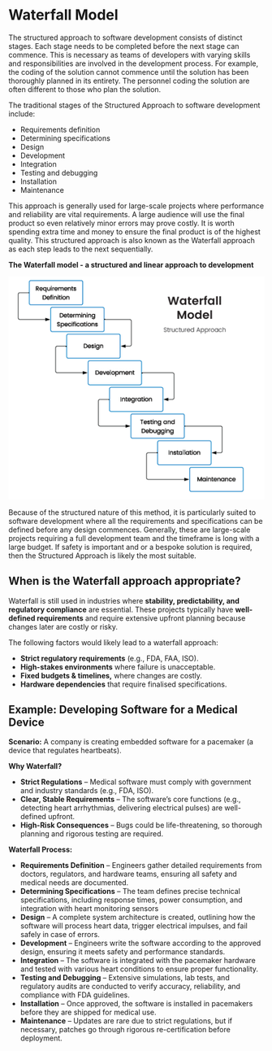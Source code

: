 # **Waterfall Model**

The structured approach to software development consists of distinct stages. Each stage needs to be completed before the next stage can commence. This is necessary as teams of developers with varying skills and responsibilities are involved in the development process. For example, the coding of the solution cannot commence until the solution has been thoroughly planned in its entirety. The personnel coding the solution are often different to those who plan the solution. 

The traditional stages of the Structured Approach to software development include: 

- Requirements definition
- Determining specifications 
- Design 
- Development 
- Integration 
- Testing and debugging
- Installation 
- Maintenance

This approach is generally used for large-scale projects where performance and reliability are vital requirements. A large audience will use the final product so even relatively minor errors may prove costly. It is worth spending extra time and money to ensure the final product is of the highest quality. This structured approach is also known as the Waterfall approach as each step leads to the next sequentially.

**The Waterfall model - a structured and linear approach to development**

![Waterfall Model](/Tier%207%20-%20Software%20Engineering/Unit%201%20-%20Python%20Essentials/Software%20Development%20and%20Management/Approaches%20to%20Software%20Development/Waterfall%20Model/waterfall.png)

Because of the structured nature of this method, it is particularly suited to software development where all the requirements and specifications can be defined before any design commences. Generally, these are large-scale projects requiring a full development team and the timeframe is long with a large budget. If safety is important and or a bespoke solution is required, then the Structured Approach is likely the most suitable.

## **When is the Waterfall approach appropriate?**
Waterfall is still used in industries where **stability, predictability, and regulatory compliance** are essential. These projects typically have **well-defined requirements** and require extensive upfront planning because changes later are costly or risky.

The following factors would likely lead to a waterfall approach:
- **Strict regulatory requirements** (e.g., FDA, FAA, ISO).
- **High-stakes environments** where failure is unacceptable.
- **Fixed budgets & timelines,** where changes are costly.
- **Hardware dependencies** that require finalised specifications.

## **Example: Developing Software for a Medical Device**
**Scenario:** A company is creating embedded software for a pacemaker (a device that regulates heartbeats).

**Why Waterfall?**

- **Strict Regulations** – Medical software must comply with government and industry standards (e.g., FDA, ISO).
- **Clear, Stable Requirements** – The software’s core functions (e.g., detecting heart arrhythmias, delivering electrical pulses) are well-defined upfront.
- **High-Risk Consequences** – Bugs could be life-threatening, so thorough planning and rigorous testing are required.

**Waterfall Process:**

- **Requirements Definition** – Engineers gather detailed requirements from doctors, regulators, and hardware teams, ensuring all safety and medical needs are documented.
- **Determining Specifications** – The team defines precise technical specifications, including response times, power consumption, and integration with heart monitoring sensors
- **Design** – A complete system architecture is created, outlining how the software will process heart data, trigger electrical impulses, and fail safely in case of errors.
- **Development** – Engineers write the software according to the approved design, ensuring it meets safety and performance standards.
- **Integration** – The software is integrated with the pacemaker hardware and tested with various heart conditions to ensure proper functionality.
- **Testing and Debugging** – Extensive simulations, lab tests, and regulatory audits are conducted to verify accuracy, reliability, and compliance with FDA guidelines.
- **Installation** – Once approved, the software is installed in pacemakers before they are shipped for medical use.
- **Maintenance** – Updates are rare due to strict regulations, but if necessary, patches go through rigorous re-certification before deployment.